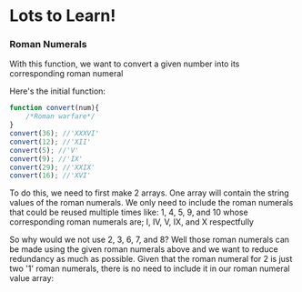 # Lots to Learn!

### Roman Numerals
With this function, we want to convert a given number into its corresponding roman numeral

Here's the initial function:

```Javascript
function convert(num){
	/*Roman warfare*/
}
convert(36); //'XXXVI'
convert(12); //'XII'
convert(5); //'V'
convert(9); //'IX'
convert(29); //'XXIX'
convert(16); //'XVI'
```

To do this, we need to first make 2 arrays. One array will contain the string values of the roman numerals. We only need to include the roman numerals that could be reused multiple times like: 1, 4, 5, 9, and 10 whose corresponding roman numerals are; I, IV, V, IX, and X respectfully

So why would we not use 2, 3, 6, 7, and 8? Well those roman numerals can be made using the given roman numerals above and we want to reduce redundancy as much as possible. Given that the roman numeral for 2 is just two '1' roman numerals, there is no need to include it in our roman numeral value array: